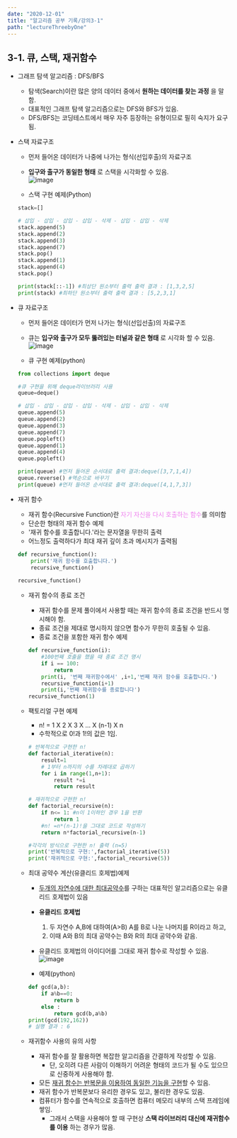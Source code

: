 ```yaml
---
date: "2020-12-01"
title: "알고리즘 공부 기록/강의3-1"
path: "lectureThreebyOne"
---
```


## 3-1. 큐, 스택, 재귀함수
- 그래프 탐색 알고리즘 : DFS/BFS
    - 탐색(Search)이란 많은 양의 데이터 중에서 __원하는 데이터를 찾는 과정__ 을 말함.
    - 대표적인 그래프 탐색 알고리즘으로는 DFS와 BFS가 있음.
    - DFS/BFS는 코딩테스트에서 매우 자주 등장하는 유형이므로 필히 숙지가 요구됨.

- 스택 자료구조
    - 먼저 들어온 데이터가 나중에 나가는 형식(선입후출)의 자료구조
    - __입구와 출구가 동일한 형태__ 로 스택을 시각화할 수 있음.  
    ![image](https://user-images.githubusercontent.com/71132893/103338205-02bcc000-4ac1-11eb-8fdb-733b8a41203c.png)

    - 스택 구현 예제(Python)

    ```python
    stack=[]

    # 삽입 - 삽입 - 삽입 - 삽입 - 삭제 - 삽입 - 삽입 - 삭제
    stack.append(5)
    stack.append(2)
    stack.append(3)
    stack.append(7)
    stack.pop()
    stack.append(1)
    stack.append(4)
    stack.pop()

    print(stack[::-1]) #최상단 원소부터 출력 출력 결과 : [1,3,2,5]
    print(stack) #최하단 원소부터 출력 출력 결과 : [5,2,3,1]
    ```

- 큐 자료구조
    - 먼저 들어온 데이터가 먼저 나가는 형식(선입선출)의 자료구조
    - 큐는 __입구와 출구가 모두 뚫려있는 터널과 같은 형태__ 로 시각화 할 수 있음.
    ![image](https://user-images.githubusercontent.com/71132893/103338602-3cda9180-4ac2-11eb-9113-5a43adda39fd.png)

    - 큐 구현 예제(python)

    ```python
    from collections import deque

    #큐 구현을 위해 deque라이브러리 사용
    queue=deque()

    # 삽입 - 삽입 - 삽입 - 삽입 - 삭제 - 삽입 - 삽입 - 삭제
    queue.append(5)
    queue.append(2)
    queue.append(3)
    queue.append(7)
    queue.popleft()
    queue.append(1)
    queue.append(4)
    queue.popleft()

    print(queue) #먼저 들어온 순서대로 출력 결과:deque([3,7,1,4])
    queue.reverse() #역순으로 바꾸기
    print(queue) #먼저 들어온 순서대로 출력 결과:deque([4,1,7,3])
    ```

- 재귀 함수
    - 재귀 함수(Recursive Function)란 <span style='color:violet'>자기 자신을 다시 호출하는 함수</span>를 의미함
    - 단순한 형태의 재귀 함수 예제
    - '재귀 함수를 호출합니다.'라는 문자열을 무한히 출력
    - 어느정도 출력하다가 최대 재귀 깊이 초과 메시지가 출력됨

    ```python
    def recursive_function():
        print('재귀 함수를 호출합니다.')
        recursive_function()
        
    recursive_function()
    ```
    
    - 재귀 함수의 종료 조건
        - 재귀 함수를 문제 풀이에서 사용할 때는 재귀 함수의 종료 조건을 반드시 명시해야 함.
        - 종료 조건을 제대로 명시하지 않으면 함수가 무한히 호출될 수 있음.
        - 종료 조건을 포함한 재귀 함수 예제

        ```python
        def recursive_function(i):
            #100번째 호출을 했을 때 종료 조건 명시
            if i == 100:
                return
            print(i, '번째 재귀함수에서' ,i+1,'번째 재귀 함수를 호출합니다.')
            recursive_function(i+1)
            print(i,'번째 재귀함수를 종료합니다')
        recursive_function(1)
        ```

    - 팩토리얼 구현 예제
        - n! = 1 X 2 X 3 X ... X (n-1) X n
        - 수학적으로 0!과 1!의 값은 1임.

        ```python
        # 반복적으로 구현한 n!
        def factorial_iterative(n):
            result=1
            # 1부터 n까지의 수를 차례대로 곱하기
            for i in range(1,n+1):
                result *=i
                return result

        # 재귀적으로 구현한 n!
        def factorial_recursive(n):
            if n<= 1: #n이 1이하인 경우 1을 반환
                return 1
            #n! =n*(n-1)!을 그대로 코드로 작성하기
            return n*factorial_recursive(n-1)
        
        #각각의 방식으로 구현한 n! 출력 (n=5)
        print('반복적으로 구현:',factorial_iterative(5))
        print('재귀적으로 구현:',factorial_recursive(5))
        ```

    - 최대 공약수 계산(유클리드 호제법)예제
        - <u>두개의 자연수에 대한 최대공약수</u>를 구하는 대표적인 알고리즘으로는 유클리드 호제법이 있음
        - __유클리드 호제법__
            1. 두 자연수 A,B에 대하여(A>B) A를 B로 나눈 나머지를 R이라고 하고,
            1. 이때 A와 B의 최대 공약수는 B와 R의 최대 공약수와 같음.
        - 유클리드 호제법의 아이디어를 그대로 재귀 함수로 작성할 수 있음.
            ![image](https://user-images.githubusercontent.com/71132893/103349572-876b0680-4ae0-11eb-93b7-a238b17a43c4.png)
        
        - 예제(python)
        
        ```python
        def gcd(a,b):
            if a%b==0:
                return b
            else :
                return gcd(b,a%b)
        print(gcd(192,162))
        # 실행 결과 : 6
        ```
    - 재귀함수 사용의 유의 사항
        - 재귀 함수를 잘 활용하면 복잡한 알고리즘을 간결하게 작성할 수 있음.
            - 단, 오히려 다른 사람이 이해하기 어려운 형태의 코드가 될 수도 있으므로 신중하게 사용해야 함.
        - 모든 <u>재귀 함수는 반복문을 이용하여 동일한 기능을 구현</u>할 수 있음.
        - 재귀 함수가 반복문보다 유리한 경우도 있고, 불리한 경우도 있음.
        - 컴퓨터가 함수를 연속적으로 호출하면 컴퓨터 메모리 내부의 스택 프레임에 쌓임.
            - 그래서 스택을 사용해야 할 때 구현상 __스택 라이브러리 대신에 재귀함수를 이용__ 하는 경우가 많음.


